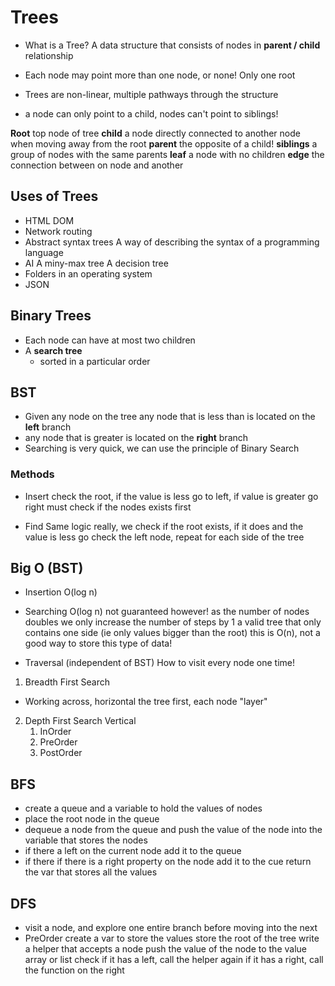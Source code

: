 # Trees

- What is a Tree?
  A data structure that consists of nodes in **parent / child** relationship

- Each node may point more than one node, or none! Only one root
- Trees are non-linear, multiple pathways through the structure
- a node can only point to a child, nodes can't point to siblings!

**Root** top node of tree
**child** a node directly connected to another node when moving away from the root
**parent** the opposite of a child!
**siblings** a group of nodes with the same parents
**leaf** a node with no children
**edge** the connection between on node and another

## Uses of Trees

- HTML DOM
- Network routing
- Abstract syntax trees
  A way of describing the syntax of a programming language
- AI
  A miny-max tree
  A decision tree
- Folders in an operating system
- JSON

## Binary Trees

- Each node can have at most two children
- A **search tree**
  - sorted in a particular order

## BST

- Given any node on the tree any node that is less than is located on the **left** branch
- any node that is greater is located on the **right** branch
- Searching is very quick, we can use the principle of Binary Search

### Methods

- Insert
  check the root, if the value is less go to left, if value is greater go right
  must check if the nodes exists first

- Find
  Same logic really, we check if the root exists, if it does and the value is less go check the left node, repeat for each side of the tree

## Big O (BST)

- Insertion O(log n)
- Searching O(log n)
  not guaranteed however!
  as the number of nodes doubles we only increase the number of steps by 1
  a valid tree that only contains one side (ie only values bigger than the root) this is O(n), not a good way to store this type of data!

- Traversal (independent of BST)
  How to visit every node one time!

1. Breadth First Search

- Working across, horizontal the tree first, each node "layer"

2. Depth First Search
   Vertical
   1. InOrder
   2. PreOrder
   3. PostOrder

## BFS

- create a queue and a variable to hold the values of nodes
- place the root node in the queue
- dequeue a node from the queue and push the value of the node into the variable that stores the nodes
- if there a left on the current node add it to the queue
- if there if there is a right property on the node add it to the cue
  return the var that stores all the values

## DFS

- visit a node, and explore one entire branch before moving into the next
- PreOrder
  create a var to store the values
  store the root of the tree
  write a helper that accepts a node
  push the value of the node to the value array or list
  check if it has a left, call the helper again
  if it has a right, call the function on the right
